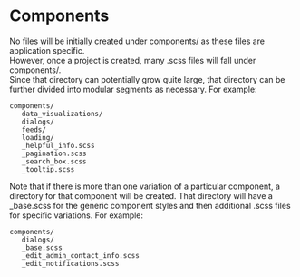 # Components

No files will be initially created under components/ as these files are application specific.  
However, once a project is created, many .scss files will fall under components/.  
Since that directory can potentially grow quite large, that directory can be further divided into
modular segments as necessary. For example:

    components/
       data_visualizations/
       dialogs/
       feeds/
       loading/
       _helpful_info.scss
       _pagination.scss
       _search_box.scss
       _tooltip.scss

Note that if there is more than one variation of a particular component, a directory
for that component will be created. That directory will have a _base.scss for the generic
component styles and then additional .scss files for specific variations. For example:

    components/
       dialogs/
       _base.scss
       _edit_admin_contact_info.scss
       _edit_notifications.scss

